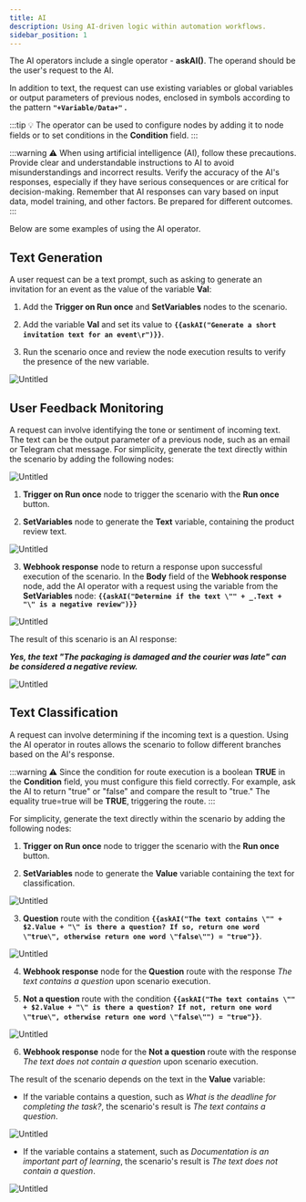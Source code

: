 ```yaml
---
title: AI
description: Using AI-driven logic within automation workflows.
sidebar_position: 1
---
```


The AI operators include a single operator - **askAI()**. The operand should be the user's request to the AI.

In addition to text, the request can use existing variables or global variables or output parameters of previous nodes, enclosed in symbols according to the pattern **`"+Variable/Data+"` .**

:::tip
💡 The operator can be used to configure nodes by adding it to node fields or to set conditions in the **Condition** field.
:::

:::warning
⚠️ When using artificial intelligence (AI), follow these precautions. Provide clear and understandable instructions to AI to avoid misunderstandings and incorrect results. Verify the accuracy of the AI's responses, especially if they have serious consequences or are critical for decision-making. Remember that AI responses can vary based on input data, model training, and other factors. Be prepared for different outcomes.
:::

Below are some examples of using the AI operator.

## Text Generation

A user request can be a text prompt, such as asking to generate an invitation for an event as the value of the variable **Val**:

1. Add the **Trigger on Run once** and **SetVariables** nodes to the scenario.

2. Add the variable **Val** and set its value to **`{{askAI("Generate a short invitation text for an event\r")}}`**.

3. Run the scenario once and review the node execution results to verify the presence of the new variable.

![Untitled](/img/placeholder.webp)

## User Feedback Monitoring

A request can involve identifying the tone or sentiment of incoming text. The text can be the output parameter of a previous node, such as an email or Telegram chat message. For simplicity, generate the text directly within the scenario by adding the following nodes:

![Untitled](/img/placeholder.webp)

1. **Trigger on Run once** node to trigger the scenario with the **Run once** button.

2. **SetVariables** node to generate the **Text** variable, containing the product review text.

![Untitled](/img/placeholder.webp)

3. **Webhook response** node to return a response upon successful execution of the scenario. In the **Body** field of the **Webhook response** node, add the AI operator with a request using the variable from the **SetVariables** node: **`{{askAI("Determine if the text \"" + _.Text + "\" is a negative review")}}`**

![Untitled](/img/placeholder.webp)

The result of this scenario is an AI response:

***Yes, the text "The packaging is damaged and the courier was late" can be considered a negative review.***

![Untitled](/img/placeholder.webp)

## Text Classification

A request can involve determining if the incoming text is a question. Using the AI operator in routes allows the scenario to follow different branches based on the AI's response.

:::warning
⚠️ Since the condition for route execution is a boolean **TRUE** in the **Condition** field, you must configure this field correctly. For example, ask the AI to return "true" or "false" and compare the result to "true." The equality true=true will be **TRUE**, triggering the route.
:::

For simplicity, generate the text directly within the scenario by adding the following nodes:

1. **Trigger on Run once** node to trigger the scenario with the **Run once** button.

2. **SetVariables** node to generate the **Value** variable containing the text for classification.

![Untitled](/img/placeholder.webp)

3. **Question** route with the condition **`{{askAI("The text contains \"" + $2.Value + "\" is there a question? If so, return one word \"true\", otherwise return one word \"false\"") = "true"}}`**.

![Untitled](/img/placeholder.webp)

4. **Webhook response** node for the **Question** route with the response *The text contains a question* upon scenario execution.

5. **Not a question** route with the condition **`{{askAI("The text contains \"" + $2.Value + "\" is there a question? If not, return one word \"true\", otherwise return one word \"false\"") = "true"}}`**.

![Untitled](/img/placeholder.webp)

6. **Webhook response** node for the **Not a question** route with the response *The text does not contain a question* upon scenario execution.

The result of the scenario depends on the text in the **Value** variable:

- If the variable contains a question, such as *What is the deadline for completing the task?*, the scenario's result is *The text contains a question*.

![Untitled](/img/placeholder.webp)

- If the variable contains a statement, such as *Documentation is an important part of learning*, the scenario's result is *The text does not contain a question*.

![Untitled](/img/placeholder.webp)
